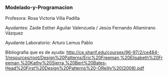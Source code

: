 ### Modelado-y-Programacion

Profesora: Rosa Victoria Villa Padilla

Ayudantes: Zaide Esther Aguilar Valenzuela / 
Jesús Fernando Altamirano Vázquez
           
Ayudante Laboratorio: Arturo Lemus Pablo

Bibliografia que es de ayuda: http://ce.sharif.edu/courses/96-97/2/ce484-1/resources/root/Design%20Patterns/Eric%20Freeman,%20Elisabeth%20Freeman,%20Kathy%20Sierra,%20Bert%20Bates-Head%20First%20Design%20Patterns%20-OReilly%20(2008).pdf
